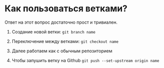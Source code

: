 # Как пользоваться ветками?

Ответ на этот вопрос достаточно прост и тривиален.

1. Создание новой ветки:
	`git branch name`
2. Переключение между ветками:
	`git checkout name`
3. Далее работаем как с обычным репозиторием

4. Чтобы запушить ветку на Github 
	`git push --set-upstream origin name`

 


